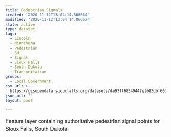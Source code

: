 ```yaml
---
title: Pedestrian Signals
created: '2020-11-12T13:04:14.866664'
modified: '2020-11-12T13:04:14.866674'
state: active
type: dataset
tags:
  - Lincoln
  - Minnehaha
  - Pedestrian
  - Sd
  - Signal
  - Sioux Falls
  - South Dakota
  - Transportation
groups:
  - Local Government
csv_url: >-
  https://gisopendata.siouxfalls.org/datasets/da93ff68349447e9b83dbf603c5308f2_14.csv?outSR=%7B%22latestWkid%22%3A32164%2C%22wkid%22%3A32164%7D
json_url: ''
layout: post

---
```

<span style='font-family: &quot;Avenir Next W01&quot;, &quot;Avenir Next W00&quot;, &quot;Avenir Next&quot;, Avenir, &quot;Helvetica Neue&quot;, sans-serif; font-size: 17px;'>Feature layer containing authoritative pedestrian signal points for Sioux Falls, South Dakota.</span>
